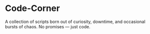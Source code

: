 # Code-Corner
A collection of scripts born out of curiosity, downtime, and occasional bursts of chaos. No promises — just code.
